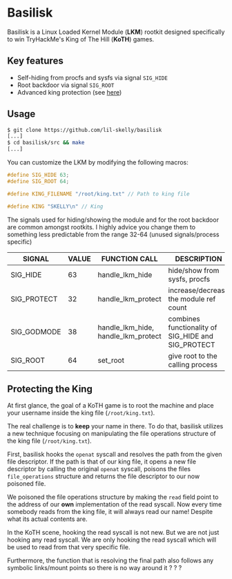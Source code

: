 # Basilisk
Basilisk is a Linux Loaded Kernel Module (**LKM**) rootkit designed specifically to win TryHackMe's King of The Hill (**KoTH**) games.

## Key features
- Self-hiding from procfs and sysfs via signal `SIG_HIDE`
- Root backdoor via signal `SIG_ROOT`
- Advanced king protection (see [here](#protecting-the-king))

## Usage
```bash
$ git clone https://github.com/lil-skelly/basilisk
[...]
$ cd basilisk/src && make
[...]
```
You can customize the LKM by modifying the following macros:
```c
#define SIG_HIDE 63;
#define SIG_ROOT 64;

#define KING_FILENAME "/root/king.txt" // Path to king file

#define KING "SKELLY\n" // King
```

The signals used for hiding/showing the module and for the root backdoor are common amongst rootkits. 
I highly advice you change them to something less predictable from the range 32-64 (unused signals/process specific)

| SIGNAL        | VALUE | FUNCTION CALL                       | DESCRIPTION                                        |
|-------------|-------|-------------------------------------|----------------------------------------------------|
| SIG_HIDE    | 63    | handle_lkm_hide                     | hide/show from sysfs, procfs                       |
| SIG_PROTECT | 32    | handle_lkm_protect                  | increase/decrease the module ref count             |
| SIG_GODMODE | 38    | handle_lkm_hide, handle_lkm_protect | combines functionality of SIG_HIDE and SIG_PROTECT |
| SIG_ROOT    | 64    | set_root                            | give root to the calling process                   |

## Protecting the King
At first glance, the goal of a KoTH game is to root the machine and place your username inside the king file (`/root/king.txt`).

The real challenge is to **keep** your name in there. To do that, basilisk utilizes a new technique focusing on manipulating the file operations structure of the king file (`/root/king.txt`).

First, basilisk hooks the `openat` syscall and resolves the path from the given file descriptor.
If the path is that of our king file, it opens a new file descriptor by calling the original `openat` syscall, poisons the files `file_operations` structure and returns the file descriptor to our now poisoned file.

We poisoned the file operations structure by making the `read` field point to the address of our **own** implementation of the read syscall.
Now every time somebody reads from the king file, it will always read our name! Despite what its actual contents are.

In the KoTH scene, hooking the read syscall is not new.
But we are not just hooking any read syscall. We are only hooking the read syscall which will be used to read from that very specific file.

Furthermore, the function that is resolving the final path also follows any symbolic links/mount points so there is no way around it ? ? ?